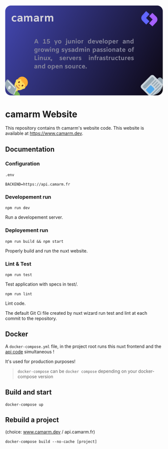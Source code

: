 <p align="center">
  <img src=".github/header.png" title="Banner" alt="Banner of camarm website">
</p>

# camarm Website
This repository contains th camarm's website code.
This website is available at https://www.camarm.dev.

## Documentation

### Configuration

`.env`
```dotenv
BACKEND=https://api.camarm.fr
```

### Developement run
```shell
npm run dev
```
Run a developement server.

### Deployement run
```shell
npm run build && npm start
```
Properly build and run the nuxt website.

### Lint & Test
```shell
npm run test
```
Test application with specs in test/.

```shell
npm run lint
```
Lint code.

The default Git Ci file created by nuxt wizard run test and lint at each commit to the repository.


## Docker
A `docker-compose.yml` file, in the project root runs this nuxt frontend and the [api code](https://github.com/camarm-dev/api.camarm.fr) simultaneous !

It's used for production purposes!

> `docker-compose` can be `docker compose` depending on your docker-compose version

## Build and start
```shell
docker-compose up
```

## Rebuild a project
(choice: www.camarm.dev / api.camarm.fr)
```shell
docker-compose build --no-cache [project]
```
